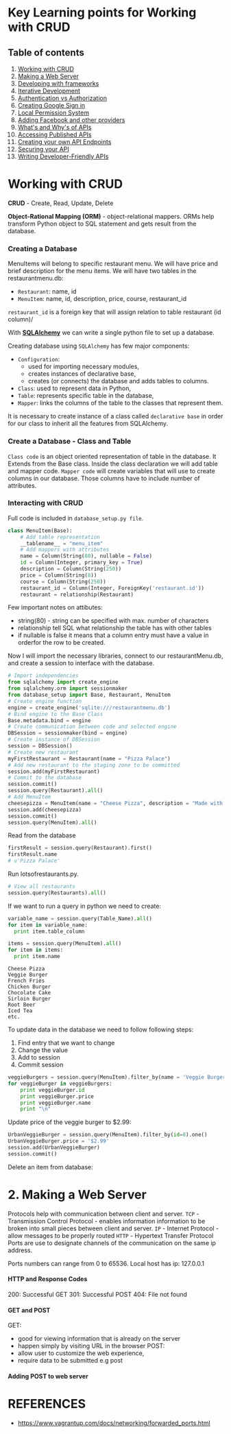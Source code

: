 # Key Learning points for Working with CRUD


## Table of contents

1. [Working with CRUD](#working-with-crud)
2. [Making a Web Server](#making-a-web-server)
3. [Developing with frameworks](#developing-with-frameworks)
4. [Iterative Development](#iterative-development)
5. [Authentication vs Authorization](#authentication-vs-authorization)
6. [Creating Google Sign in](#creating-google-sign-in)
7. [Local Permission System](#local-permission-system)
8. [Adding Facebook and other providers](#adding-facebook-and-other-providers)
9. [What's and Why's of APIs](#whats-and-whys-of-API)
10. [Accessing Published APIs](#accesing-published-APIs)
11. [Creating your own API Endpoints](#creating-API)
12. [Securing your API](#secruting-API)
13. [Writing Developer-Friendly APIs](writing-APIs)

# Working with CRUD

__CRUD__ - Create, Read, Update, Delete

__Object-Rational Mapping (ORM)__ - object-relational mappers. ORMs help transform Python object to SQL statement and gets result from the  database.

### Creating a Database

MenuItems will belong to specific restaurant menu. We will have price and brief description for the menu items. We will have two tables in the restaurantmenu.db:
- ```Restaurant```: name, id
- ```MenuItem```: name, id, description, price, course, restaurant_id

`restaurant_id` is a foreign key that will assign relation to table restaurant (id column)/


With [__SQLAlchemy__](http://www.sqlalchemy.org/) we can write a single python file to set up a database.

Creating database using ```SQLAlchemy``` has few major components:
- ``Configuration``:
  - used for importing necessary modules,
  - creates instances of declarative base,
  - creates (or connects) the database and adds tables to columns.
- ``Class``: used to represent data in Python,
- ``Table``: represents specific table in the database,
- ``Mapper``: links the columns of the table to the classes that represent them.

It is necessary to create instance of a class called ```declarative base``` in order for our class to inherit all the features from SQLAlchemy.

### Create a Database - Class and Table

``Class code`` is an object oriented representation  of table in the database. It Extends from the Base class. Inside the class declaration we will add table and mapper code. ```Mapper code``` will create variables that will use to create columns in our database. Those columns have to include number of attributes.

### Interacting with CRUD

Full code is included in ```database_setup.py file```.

```Python
class MenuItem(Base):
	# Add table representation
	__tablename__ = "menu_item"
	# Add mappers with attributes
	name = Column(String(80), nullable = False)
	id = Column(Integer, primary_key = True)
	description = Column(String(250))
	price = Column(String(8))
	course = Column(String(250))
	restaurant_id = Column(Integer, ForeignKey('restaurant.id'))
	restaurant = relationship(Restaurant)
```
Few important notes on attibutes:
- string(80) - string can be specified with max. number of characters
- relationship tell SQL what relationship the table has with other tables
- if nullable is false it means that a column entry must have a value in orderfor the row to be created.

Now I will import  the necessary libraries, connect to our restaurantMenu.db, and create a session to interface with the database.

```python
# Import independencies
from sqlalchemy import create_engine
from sqlalchemy.orm import sessionmaker
from database_setup import Base, Restaurant, MenuItem
# Create engine function
engine = create_engine('sqlite:///restaurantmenu.db')
# Bind engine to the Base Class
Base.metadata.bind = engine
# Create communication between code and selected engine
DBSession = sessionmaker(bind = engine)
# Create instance of DBSession
session = DBSession()
# Create new restaurant
myFirstRestaurant = Restaurant(name = "Pizza Palace")
# Add new restaurant to the staging zone to be committed
session.add(myFirstRestaurant)
# Commit to the database
session.commit()
session.query(Restaurant).all()
# Add MenuItem
cheesepizza = MenuItem(name = "Cheese Pizza", description = "Made with all natural ingridients", course = "Entree", price = "$8.99", restaurant = myFirstRestaurant)
session.add(cheesepizza)
session.commit()
session.query(MenuItem).all()
```

Read from the database


```python
firstResult = session.query(Restaurant).first()
firstResult.name
# u'Pizza Palace'
```
Run lotsofrestaurants.py.

```Python
# View all restaurants
session.query(Restaurants).all()
```

If we want to run a query in python we need to create:
```python
variable_name = session.query(Table_Name).all()
for item in variable_name:
  print item.table_column
```

```Python
items = session.query(MenuItem).all()
for item in items:
  print item.name
```
```
Cheese Pizza
Veggie Burger
French Fries
Chicken Burger
Chocolate Cake
Sirloin Burger
Root Beer
Iced Tea
etc.
```

To update data in the database we need to follow following steps:
1. Find entry that we want to change
2. Change the value
3. Add to session
4. Commit session

```Python
veggieBurgers = session.query(MenuItem).filter_by(name = 'Veggie Burger')
for veggieBurger in veggieBurgers:
    print veggieBurger.id
    print veggieBurger.price
    print veggieBurger.name
    print "\n"
```

Update price of the veggie burger to $2.99:

```python
UrbanVeggieBurger = session.query(MenuItem).filter_by(id=8).one()
UrbanVeggieBurger.price = '$2.99'
session.add(UrbanVeggieBurger)
session.commit()
```


Delete an item from database:




# 2. Making a Web Server

Protocols help with communication between client and server.
``TCP`` - Transmission Control Protocol - enables information information to be broken into small pieces between client and server.
``IP`` - Internet Protocol - allow messages to be properly routed
``HTTP`` - Hypertext Transfer Protocol
Ports are use to designate channels of the communication on the same ip address.

Ports numbers can range from 0 to 65536.
Local host has ip: 127.0.0.1

#### HTTP and Response Codes
200: Successful GET
301: Successful POST
404: File not found


#### GET and POST
GET:
- good for viewing information that is already on the server
- happen simply by visiting URL in the browser
POST:
- allow user to customize the web experience,
- require data to be submitted e.g post
#### Adding POST to web server

# REFERENCES
- https://www.vagrantup.com/docs/networking/forwarded_ports.html
